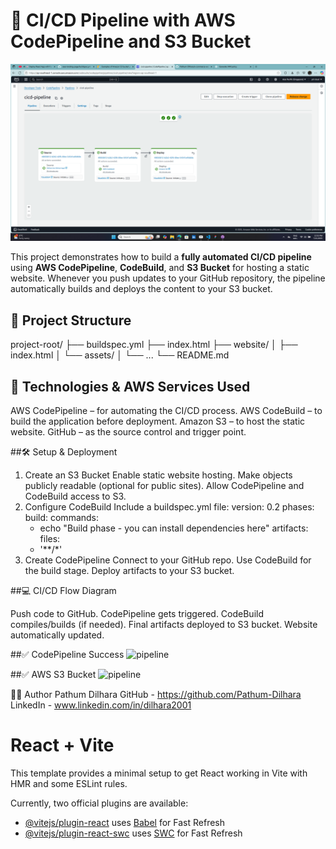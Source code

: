 # 🚀 CI/CD Pipeline with AWS CodePipeline and S3 Bucket

![diagram](images/pipeline.png)

This project demonstrates how to build a **fully automated CI/CD pipeline** using **AWS CodePipeline**, **CodeBuild**, and **S3 Bucket** for hosting a static website. Whenever you push updates to your GitHub repository, the pipeline automatically builds and deploys the content to your S3 bucket.

## 📁 Project Structure

project-root/
├── buildspec.yml
├── index.html
├── website/
│   ├── index.html
│   └── assets/
│       └── ...
└── README.md

## 🔧 Technologies & AWS Services Used

AWS CodePipeline – for automating the CI/CD process.
AWS CodeBuild – to build the application before deployment.
Amazon S3 – to host the static website.
GitHub – as the source control and trigger point.

##🛠️ Setup & Deployment

1. Create an S3 Bucket
    Enable static website hosting.
    Make objects publicly readable (optional for public sites).
    Allow CodePipeline and CodeBuild access to S3.
2. Configure CodeBuild
    Include a buildspec.yml file:
version: 0.2
phases:
  build:
    commands:
      - echo "Build phase - you can install dependencies here"
artifacts:
  files:
    - '**/*'
4. Create CodePipeline
   Connect to your GitHub repo.
   Use CodeBuild for the build stage.
   Deploy artifacts to your S3 bucket.


##💻 CI/CD Flow Diagram

Push code to GitHub.
CodePipeline gets triggered.
CodeBuild compiles/builds (if needed).
Final artifacts deployed to S3 bucket.
Website automatically updated.

##✅ CodePipeline Success
![pipeline](e-commerce-web-site/images/pipeline.png)

##✅ AWS S3 Bucket
![pipeline](e-commerce-web-site/images/bucket.png)

🧑‍💻 Author
Pathum Dilhara
GitHub - https://github.com/Pathum-Dilhara
LinkedIn - www.linkedin.com/in/dilhara2001


# React + Vite

This template provides a minimal setup to get React working in Vite with HMR and some ESLint rules.

Currently, two official plugins are available:

- [@vitejs/plugin-react](https://github.com/vitejs/vite-plugin-react/blob/main/packages/plugin-react/README.md) uses [Babel](https://babeljs.io/) for Fast Refresh
- [@vitejs/plugin-react-swc](https://github.com/vitejs/vite-plugin-react-swc) uses [SWC](https://swc.rs/) for Fast Refresh

